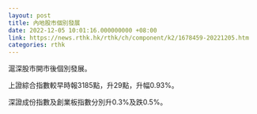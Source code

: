 ```yaml
---
layout: post
title: 內地股市個別發展
date: 2022-12-05 10:01:16.000000000 +08:00
link: https://news.rthk.hk/rthk/ch/component/k2/1678459-20221205.htm
categories: rthk
---
```


滬深股市開市後個別發展。

上證綜合指數較早時報3185點，升29點，升幅0.93%。

深證成份指數及創業板指數分別升0.3%及跌0.5%。

